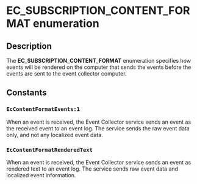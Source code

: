 # EC_SUBSCRIPTION_CONTENT_FORMAT enumeration

## Description

The **EC_SUBSCRIPTION_CONTENT_FORMAT** enumeration specifies how events will be rendered on the computer that sends the events before the events are sent to the event collector computer.

## Constants

### `EcContentFormatEvents:1`

When an event is received, the Event Collector service sends an event as the received event to an event log. The service sends the raw event data only, and not any localized event data.

### `EcContentFormatRenderedText`

When an event is received, the Event Collector service sends an event as rendered text to an event log. The service sends raw event data and localized event information.